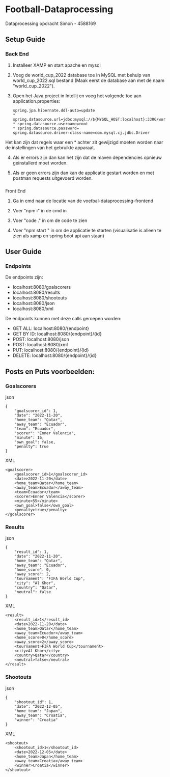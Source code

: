 
# Football-Dataprocessing

Dataprocessing opdracht Simon - 4588169


## Setup Guide

### Back End
1. Installeer XAMP en start apache en mysql

2. Voeg de world_cup_2022 database toe in MySQL met behulp van world_cup_2022.sql bestand (Maak eerst de database aan met de naam "world_cup_2022").

3. Open het Java project in Intellij en voeg het volgende toe aan application.properties:
    ```
	spring.jpa.hibernate.ddl-auto=update
    * spring.datasource.url=jdbc:mysql://${MYSQL_HOST:localhost}:3306/world_cup_2022
    * spring.datasource.username=root
    * spring.datasource.password=
	spring.datasource.driver-class-name=com.mysql.cj.jdbc.Driver
    ```
Het kan zijn dat regels waar een * achter zit gewijzigd moeten worden naar de instellingen van het gebruikte apparaat.

4. Als er errors zijn dan kan het zijn dat de maven dependencies opnieuw geinstallerd moet worden.

5. Als er geen errors zijn dan kan de applicatie gestart worden en met postman requests uitgevoerd worden.

###
Front End

1. Ga in cmd naar de locatie van de voetbal-dataprocessing-frontend

2. Voer "npm i" in de cmd in

3. Voer "code ." in om de code te zien

4. Voer "npm start " in om de applicatie te starten (visualisatie is alleen te zien als xamp en spring boot api aan staan)

## User Guide

### Endpoints
De endpoints zijn:

- localhost:8080/goalscorers
- localhost:8080/results
- localhost:8080/shootouts
- localhost:8080/json
- localhost:8080/xml

De endpoints kunnen met deze calls geroepen worden:

- GET ALL: localhost:8080/{endpoint}
- GET BY ID: localhost:8080/{endpoint}/{id}
- POST: localhost:8080/json
- POST: localhost:8080/xml
- PUT: localhost:8080/{endpoint}/{id}
- DELETE: localhost:8080/{endpoint}/{id}

## Posts en Puts voorbeelden:

### Goalscorers

json
```
{
    "goalscorer_id": 1,
    "date": "2022-11-20",
    "home_team": "Qatar",
    "away_team": "Ecuador",
    "team": "Ecuador",
    "scorer": "Enner Valencia",
    "minute": 16,
    "own_goal": false,
    "penalty": true
}
```

XML
```
<goalscorer>
    <goalscorer_id>1</goalscorer_id>
    <date>2022-11-20</date>
    <home_team>Qatar</home_team>
    <away_team>Ecuador</away_team>
    <team>Ecuador</team>
    <scorer>Enner Valencia</scorer>
    <minute>55</minute>
    <own_goal>false</own_goal>
    <penalty>true</penalty>
</goalscorer>
```
### Results

json
```
{
    "result_id": 1,
    "date": "2022-11-20",
    "home_team": "Qatar",
    "away_team": "Ecuador",
    "home_score": 0,
    "away_score": 2,
    "tournament": "FIFA World Cup",
    "city": "Al Khor",
    "country": "Qatar",
    "neutral": false
}
```

XML
```
<result>
    <result_id>1</result_id>
    <date>2022-11-20</date>
    <home_team>Qatar</home_team>
    <away_team>Ecuador</away_team>
    <home_score>0</home_score>
    <away_score>2</away_score>
    <tournament>FIFA World Cup</tournament>
    <city>Al Khor</city>
    <country>Qatar</country>
    <neutral>false</neutral>
</result>
```
### Shootouts

json
```
{
    "shootout_id": 1,
    "date": "2022-12-05",
    "home_team": "Japan",
    "away_team": "Croatia",
    "winner": "Croatia"
}
```

XML
```
<shootout>
    <shootout_id>1</shootout_id>
    <date>2022-12-05</date>
    <home_team>Japan</home_team>
    <away_team>Croatia</away_team>
    <winner>Croatia</winner>
</shootout>
```
